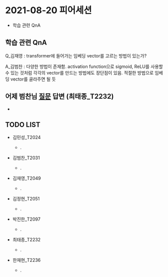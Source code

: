 # 2021-08-20 피어세션

- 학습 관련 QnA

## 학습 관련 QnA

Q_김재영 : transformer에 들어가는 임베딩 vector를 고르는 방법이 있는가?

A_김범찬 : 다양한 방법이 존재함. activation function으로 sigmoid, ReLU를 사용할 수 있는 것처럼 각각의 vector를 만드는 방법에도 장단점이 있음. 적절한 방법으로 임베딩 vector를 골라주면 될 듯

## 어제 범찬님 [질문](https://github.com/jinhan814/BoostCamp-AITech2-Level1-20/blob/main/%ED%9A%8C%EC%9D%98%EB%A1%9D/Week3/2021-08-19%20%ED%94%BC%EC%96%B4%EC%84%B8%EC%85%98%20%EC%A0%95%EB%A6%AC.md#q_%EA%B9%80%EB%B2%94%EC%B0%AC--%EA%B3%BC%EC%A0%9C-1%EC%9D%98-apply%EC%97%90%EC%84%9C-weight_initialization-%ED%95%A8%EC%88%98%EC%97%90%EC%84%9C-module%EC%9D%B4-parameter%EB%A1%9C-%EC%9E%88%EB%8A%94-%EC%9D%B4%EC%9C%A0) 답변 (최태종_T2232)

- 

## TODO LIST

* 김민성_T2024
  * .

* 김범찬_T2031
  * .

* 김재영_T2049
  * .

* 김정현_T2051
  * .

* 박진한_T2097
  * .

* 최태종_T2232
  * .

* 한재현_T2236
  * .
